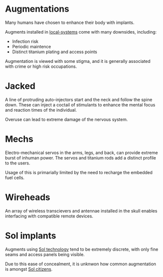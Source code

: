 # Augmentations

Many humans have chosen to enhance their body with implants.

Augments installed in [local-systems](./local-systems.md) come with many downsides, including:
* Infection risk
* Periodic maintence
* Distinct titanium plating and access points

Augmentation is viewed with some stigma, and it is generally associated with crime or high risk occupations.

# Jacked

A line of protruding auto-injectors start and the neck and follow the spine down. These can inject a coctail of stimulants to enhance the mental focus and reaction times of the individual.

Overuse can lead to extreme damage of the nervous system.

# Mechs

Electro-mechanical servos in the arms, legs, and back, can provide extreme burst of inhuman power. The servos and titanium rods add a distinct profile to the users.

Usage of this is primarially limited by the need to recharge the embedded fuel cells.

# Wireheads

An array of wireless transcievers and antennae installed in the skull enables interfacing with compatible remote devices.

# Sol implants

Augments using [Sol technology](./sol.md#sol-technology) tend to be extremely discrete, with only fine seams and access panels being visible.

Due to this ease of concealment, it is unknwon how common augmentation is amongst [Sol citizens](./sol.md#sol-citizenship).
